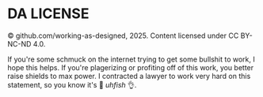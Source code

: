 # DA LICENSE

© github.com/working-as-designed, 2025. Content licensed under CC BY-NC-ND 4.0.

If you're some schmuck on the internet trying to get some bullshit to work, I hope this helps. If you're plagerizing or profiting off of this work, you better raise shields to max power. I contracted a lawyer to work very hard on this statement, so you know it's 💯 _uhfish_ 👌.
